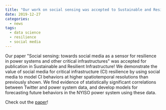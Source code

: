 ```yaml
---
title: "Our work on social sensing was accepted to Sustainable and Resilient Infrastructure!"
date: 2019-12-27
categories:
  - news
tags:
  - data science
  - resilience
  - social media
---
```


Our paper "Social sensing: towards social media as a sensor for resilience in power systems and other critical infrastructures" was accepted for publication in Sustainable and Resilient Infrastructure! We demonstrate the value of social media for critical infrastructure (CI) resilience by using social media to model CI behaviors at higher spatiotemporal resolutions than previously shown. We find evidence of statistically significant correlations between Twitter and power system data, and develop models for forecasting future behaviors in the NYISO power system using these data.

Check out the [paper](https://doi.org/10.1080/23789689.2020.1719728)!